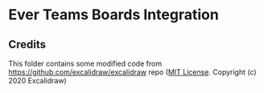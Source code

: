 # Ever Teams Boards Integration

## Credits

This folder contains some modified code from https://github.com/excalidraw/excalidraw repo ([MIT License](https://github.com/excalidraw/excalidraw/blob/master/LICENSE). Copyright (c) 2020 Excalidraw)
